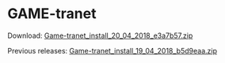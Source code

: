 # GAME-tranet

Download:
[Game-tranet_install_20_04_2018_e3a7b57.zip](https://drive.google.com/file/d/1Whcq6GqWAYRuMLuz62TIJX73bzNr8I8F/view?usp=sharing)

Previous releases:
[Game-tranet_install_19_04_2018_b5d9eaa.zip](https://drive.google.com/file/d/1PEgvqLIX5H2BuOHausbvqbyAnqkpgz7L/view?usp=sharing)
